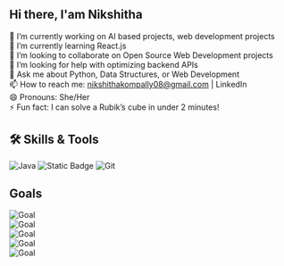 ## Hi there, I'am Nikshitha

<!--
**KompallyNikshitha/KompallyNikshitha** is a ✨ _special_ ✨ repository because its `README.md` (this file) appears on your GitHub profile.

Here are some ideas to get you started:
-->
🔭 I’m currently working on AI based projects, web development projects  
🌱 I’m currently learning React.js  
👯 I’m looking to collaborate on Open Source Web Development projects  
🤔 I’m looking for help with optimizing backend APIs  
💬 Ask me about Python, Data Structures, or Web Development  
📫 How to reach me: nikshithakompally08@gmail.com | LinkedIn  
😄 Pronouns: She/Her  
⚡ Fun fact: I can solve a Rubik’s cube in under 2 minutes!  


## 🛠 Skills & Tools
![Java](https://img.shields.io/badge/Java-ED8B00?style=for-the-badge&logo=java&logoColor=white)
![Static Badge](https://img.shields.io/badge/Label-R?style=flat&logo=slug&logoColor=blue&logoSize=auto&label=R&labelColor=black&color=green)
![Git](https://img.shields.io/badge/Git-F05032?style=for-the-badge&logo=git&logoColor=white)

## Goals
![Goal](https://img.shields.io/badge/Goal-Becoming%20a%20Full--Stack%20Developer-blue?style=for-the-badge&logo=github)  
![Goal](https://img.shields.io/badge/Goal-Contribute%20to%20Open%20Source-green?style=for-the-badge&logo=open-source-initiative)  
![Goal](https://img.shields.io/badge/Goal-Learn%20Machine%20Learning-orange?style=for-the-badge&logo=python)  
![Goal](https://img.shields.io/badge/Goal-Explore%20Cloud%20Computing-purple?style=for-the-badge&logo=googlecloud)  
![Goal](https://img.shields.io/badge/Goal-Improve%20Problem%20Solving-yellow?style=for-the-badge&logo=leetcode)  

